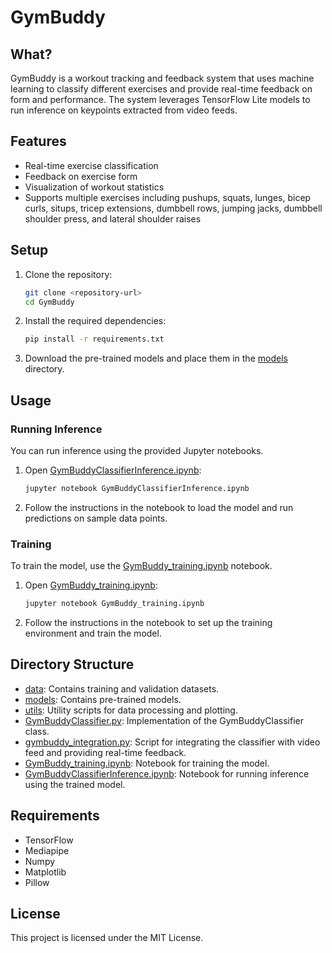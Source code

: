 # GymBuddy

## What?
GymBuddy is a workout tracking and feedback system that uses machine learning to classify different exercises and provide real-time feedback on form and performance. The system leverages TensorFlow Lite models to run inference on keypoints extracted from video feeds.

## Features
- Real-time exercise classification
- Feedback on exercise form
- Visualization of workout statistics
- Supports multiple exercises including pushups, squats, lunges, bicep curls, situps, tricep extensions, dumbbell rows, jumping jacks, dumbbell shoulder press, and lateral shoulder raises

## Setup
1. Clone the repository:
    ```sh
    git clone <repository-url>
    cd GymBuddy
    ```

2. Install the required dependencies:
    ```sh
    pip install -r requirements.txt
    ```

3. Download the pre-trained models and place them in the [models](http://_vscodecontentref_/0) directory.

## Usage
### Running Inference
You can run inference using the provided Jupyter notebooks.

1. Open [GymBuddyClassifierInference.ipynb](http://_vscodecontentref_/1):
    ```sh
    jupyter notebook GymBuddyClassifierInference.ipynb
    ```

2. Follow the instructions in the notebook to load the model and run predictions on sample data points.

### Training
To train the model, use the [GymBuddy_training.ipynb](http://_vscodecontentref_/2) notebook.

1. Open [GymBuddy_training.ipynb](http://_vscodecontentref_/3):
    ```sh
    jupyter notebook GymBuddy_training.ipynb
    ```

2. Follow the instructions in the notebook to set up the training environment and train the model.

## Directory Structure
- [data](http://_vscodecontentref_/4): Contains training and validation datasets.
- [models](http://_vscodecontentref_/5): Contains pre-trained models.
- [utils](http://_vscodecontentref_/6): Utility scripts for data processing and plotting.
- [GymBuddyClassifier.py](http://_vscodecontentref_/7): Implementation of the GymBuddyClassifier class.
- [gymbuddy_integration.py](http://_vscodecontentref_/8): Script for integrating the classifier with video feed and providing real-time feedback.
- [GymBuddy_training.ipynb](http://_vscodecontentref_/9): Notebook for training the model.
- [GymBuddyClassifierInference.ipynb](http://_vscodecontentref_/10): Notebook for running inference using the trained model.

## Requirements
- TensorFlow
- Mediapipe
- Numpy
- Matplotlib
- Pillow

## License
This project is licensed under the MIT License.